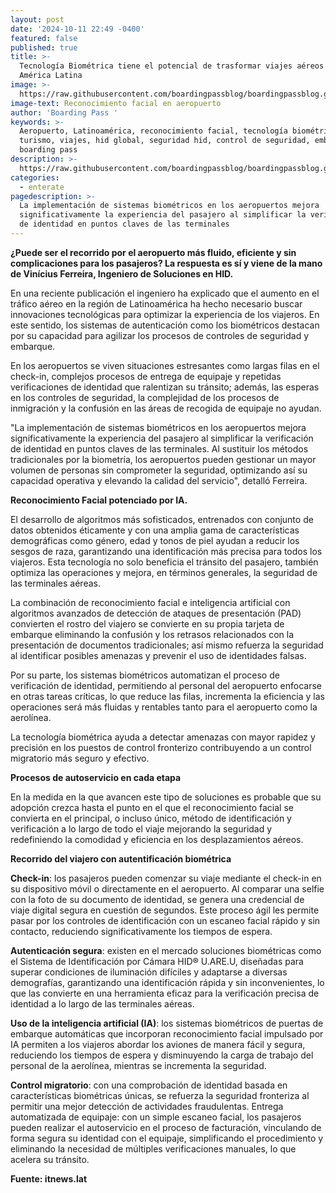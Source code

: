 ```yaml
---
layout: post
date: '2024-10-11 22:49 -0400'
featured: false
published: true
title: >-
  Tecnología Biométrica tiene el potencial de trasformar viajes aéreos en
  América Latina
image: >-
  https://raw.githubusercontent.com/boardingpassblog/boardingpassblog.github.io/refs/heads/main/assets/images/Reconocimiento%20Facial%20Aeropuerto.png
image-text: Reconocimiento facial en aeropuerto
author: 'Boarding Pass '
keywords: >-
  Aeropuerto, Latinoamérica, reconocimiento facial, tecnología biométrica,
  turismo, viajes, hid global, seguridad hid, control de seguridad, embarque,
  boarding pass
description: >-
  https://raw.githubusercontent.com/boardingpassblog/boardingpassblog.github.io/refs/heads/main/assets/images/Reconocimiento%20Facial%20Aeropuerto.png
categories:
  - enterate
pagedescription: >-
  La implementación de sistemas biométricos en los aeropuertos mejora
  significativamente la experiencia del pasajero al simplificar la verificación
  de identidad en puntos claves de las terminales
---
```

**¿Puede ser el recorrido por el aeropuerto más fluido, eficiente y sin complicaciones para los pasajeros? La respuesta es sí y viene de la mano de Vinícius Ferreira, Ingeniero de Soluciones en HID.** 

En una reciente publicación el ingeniero ha explicado que el aumento en el tráfico aéreo en la región de Latinoamérica ha hecho necesario buscar innovaciones tecnológicas para optimizar la experiencia de los viajeros. 
En este sentido, los sistemas de autenticación como los biométricos destacan por su capacidad para agilizar los procesos de controles de seguridad y embarque.  

En los aeropuertos se viven situaciones estresantes como largas filas en el check-in, complejos procesos de entrega de equipaje y repetidas verificaciones de identidad que ralentizan su tránsito; además, las esperas en los controles de seguridad, la complejidad de los procesos de inmigración y la confusión en las áreas de recogida de equipaje no ayudan.

"La implementación de sistemas biométricos en los aeropuertos mejora significativamente la experiencia del pasajero al simplificar la verificación de identidad en puntos claves de las terminales. Al sustituir los métodos tradicionales por la biometría, los aeropuertos pueden gestionar un mayor volumen de personas sin comprometer la seguridad, optimizando así su capacidad operativa y elevando la calidad del servicio", detalló Ferreira. 

**Reconocimiento Facial potenciado por IA.**

El desarrollo de algoritmos más sofisticados, entrenados con conjunto de datos obtenidos éticamente y con una amplia gama de características demográficas como género, edad y tonos de piel ayudan a reducir los sesgos de raza, garantizando una identificación más precisa para todos los viajeros. Esta tecnología no solo beneficia el tránsito del pasajero, también optimiza las operaciones y mejora, en términos generales, la seguridad de las terminales aéreas.

La combinación de reconocimiento facial e inteligencia artificial con algoritmos avanzados de detección de ataques de presentación (PAD) convierten el rostro del viajero se convierte en su propia tarjeta de embarque eliminando la confusión y los retrasos relacionados con la presentación de documentos tradicionales; así mismo refuerza la seguridad al identificar posibles amenazas y prevenir el uso de identidades falsas. 

Por su parte, los sistemas biométricos automatizan el proceso de verificación de identidad, permitiendo al personal del aeropuerto enfocarse en otras tareas críticas, lo que reduce las filas, incrementa la eficiencia y las operaciones será más fluidas y rentables tanto para el aeropuerto como la aerolínea.

La tecnología biométrica ayuda a detectar amenazas con mayor rapidez y precisión en los puestos de control fronterizo contribuyendo a un control migratorio más seguro y efectivo.

**Procesos de autoservicio en cada etapa**

En la medida en la que avancen este tipo de soluciones es probable que su adopción crezca hasta el punto en el que el reconocimiento facial se convierta en el principal, o incluso único, método de identificación y verificación a lo largo de todo el viaje mejorando la seguridad y redefiniendo la comodidad y eficiencia en los desplazamientos aéreos.

**Recorrido del viajero con autentificación biométrica** 

**Check-in**: los pasajeros pueden comenzar su viaje mediante el check-in en su dispositivo móvil o directamente en el aeropuerto. Al comparar una selfie con la foto de su documento de identidad, se genera una credencial de viaje digital segura en cuestión de segundos. Este proceso ágil les permite pasar por los controles de identificación con un escaneo facial rápido y sin contacto, reduciendo significativamente los tiempos de espera. 

**Autenticación segura**: existen en el mercado soluciones biométricas como el Sistema de Identificación por Cámara HID® U.ARE.U, diseñadas para superar condiciones de iluminación difíciles y adaptarse a diversas demografías, garantizando una identificación rápida y sin inconvenientes, lo que las convierte en una herramienta eficaz para la verificación precisa de identidad a lo largo de las terminales aéreas. 

**Uso de la inteligencia artificial (IA)**: los sistemas biométricos de puertas de embarque automáticas que incorporan reconocimiento facial impulsado por IA permiten a los viajeros abordar los aviones de manera fácil y segura, reduciendo los tiempos de espera y disminuyendo la carga de trabajo del personal de la aerolínea, mientras se incrementa la seguridad. 

**Control migratorio**: con una comprobación de identidad basada en características biométricas únicas, se refuerza la seguridad fronteriza al permitir una mejor detección de actividades fraudulentas. 
Entrega automatizada de equipaje: con un simple escaneo facial, los pasajeros pueden realizar el autoservicio en el proceso de facturación, vinculando de forma segura su identidad con el equipaje, simplificando el procedimiento y eliminando la necesidad de múltiples verificaciones manuales, lo que acelera su tránsito.

**Fuente: itnews.lat**

